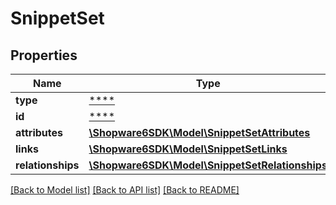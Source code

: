 # SnippetSet

## Properties
Name | Type | Description | Notes
------------ | ------------- | ------------- | -------------
**type** | [****](.md) |  | [optional] 
**id** | [****](.md) |  | [optional] 
**attributes** | [**\Shopware6SDK\Model\SnippetSetAttributes**](SnippetSetAttributes.md) |  | [optional] 
**links** | [**\Shopware6SDK\Model\SnippetSetLinks**](SnippetSetLinks.md) |  | [optional] 
**relationships** | [**\Shopware6SDK\Model\SnippetSetRelationships**](SnippetSetRelationships.md) |  | [optional] 

[[Back to Model list]](../../README.md#documentation-for-models) [[Back to API list]](../../README.md#documentation-for-api-endpoints) [[Back to README]](../../README.md)

